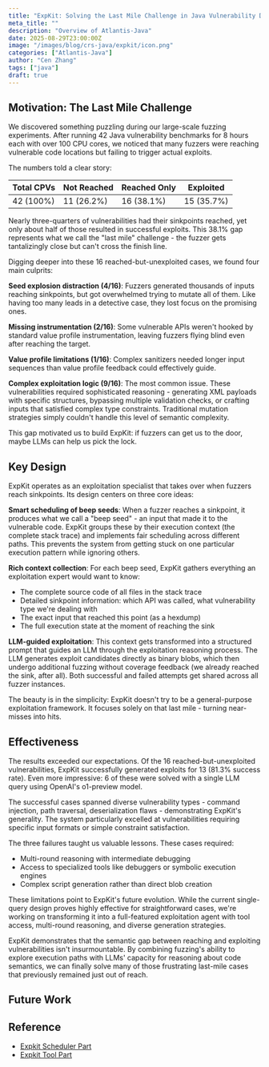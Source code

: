 ```yaml
---
title: "ExpKit: Solving the Last Mile Challenge in Java Vulnerability Detection"
meta_title: ""
description: "Overview of Atlantis-Java"
date: 2025-08-29T23:00:00Z
image: "/images/blog/crs-java/expkit/icon.png"
categories: ["Atlantis-Java"]
author: "Cen Zhang"
tags: ["java"]
draft: true
---
```


## Motivation: The Last Mile Challenge

We discovered something puzzling during our large-scale fuzzing experiments. After running 42 Java vulnerability benchmarks for 8 hours each with over 100 CPU cores, we noticed that many fuzzers were reaching vulnerable code locations but failing to trigger actual exploits.

The numbers told a clear story:

| Total CPVs | Not Reached | Reached Only | Exploited |
|------------|-------------|--------------|-----------|
| 42 (100%)  | 11 (26.2%)  | 16 (38.1%)  | 15 (35.7%)|

Nearly three-quarters of vulnerabilities had their sinkpoints reached, yet only about half of those resulted in successful exploits. This 38.1% gap represents what we call the "last mile" challenge - the fuzzer gets tantalizingly close but can't cross the finish line.

Digging deeper into these 16 reached-but-unexploited cases, we found four main culprits:

**Seed explosion distraction (4/16)**: Fuzzers generated thousands of inputs reaching sinkpoints, but got overwhelmed trying to mutate all of them. Like having too many leads in a detective case, they lost focus on the promising ones.

**Missing instrumentation (2/16)**: Some vulnerable APIs weren't hooked by standard value profile instrumentation, leaving fuzzers flying blind even after reaching the target.

**Value profile limitations (1/16)**: Complex sanitizers needed longer input sequences than value profile feedback could effectively guide.

**Complex exploitation logic (9/16)**: The most common issue. These vulnerabilities required sophisticated reasoning - generating XML payloads with specific structures, bypassing multiple validation checks, or crafting inputs that satisfied complex type constraints. Traditional mutation strategies simply couldn't handle this level of semantic complexity.

This gap motivated us to build ExpKit: if fuzzers can get us to the door, maybe LLMs can help us pick the lock.

## Key Design

ExpKit operates as an exploitation specialist that takes over when fuzzers reach sinkpoints. Its design centers on three core ideas:

**Smart scheduling of beep seeds**: When a fuzzer reaches a sinkpoint, it produces what we call a "beep seed" - an input that made it to the vulnerable code. ExpKit groups these by their execution context (the complete stack trace) and implements fair scheduling across different paths. This prevents the system from getting stuck on one particular execution pattern while ignoring others.

**Rich context collection**: For each beep seed, ExpKit gathers everything an exploitation expert would want to know:
- The complete source code of all files in the stack trace
- Detailed sinkpoint information: which API was called, what vulnerability type we're dealing with
- The exact input that reached this point (as a hexdump)
- The full execution state at the moment of reaching the sink

**LLM-guided exploitation**: This context gets transformed into a structured prompt that guides an LLM through the exploitation reasoning process. The LLM generates exploit candidates directly as binary blobs, which then undergo additional fuzzing without coverage feedback (we already reached the sink, after all). Both successful and failed attempts get shared across all fuzzer instances.

The beauty is in the simplicity: ExpKit doesn't try to be a general-purpose exploitation framework. It focuses solely on that last mile - turning near-misses into hits.

## Effectiveness

The results exceeded our expectations. Of the 16 reached-but-unexploited vulnerabilities, ExpKit successfully generated exploits for 13 (81.3% success rate). Even more impressive: 6 of these were solved with a single LLM query using OpenAI's o1-preview model.

The successful cases spanned diverse vulnerability types - command injection, path traversal, deserialization flaws - demonstrating ExpKit's generality. The system particularly excelled at vulnerabilities requiring specific input formats or simple constraint satisfaction.

The three failures taught us valuable lessons. These cases required:
- Multi-round reasoning with intermediate debugging
- Access to specialized tools like debuggers or symbolic execution engines
- Complex script generation rather than direct blob creation

These limitations point to ExpKit's future evolution. While the current single-query design proves highly effective for straightforward cases, we're working on transforming it into a full-featured exploitation agent with tool access, multi-round reasoning, and diverse generation strategies.

ExpKit demonstrates that the semantic gap between reaching and exploiting vulnerabilities isn't insurmountable. By combining fuzzing's ability to explore execution paths with LLMs' capacity for reasoning about code semantics, we can finally solve many of those frustrating last-mile cases that previously remained just out of reach.

## Future Work

## Reference

- [Expkit Scheduler Part](https://github.com/Team-Atlanta/aixcc-afc-atlantis/blob/main/example-crs-webservice/crs-java/crs/javacrs_modules/expkit.py)
- [Expkit Tool Part](https://github.com/Team-Atlanta/aixcc-afc-atlantis/tree/main/example-crs-webservice/crs-java/crs/expkit)
